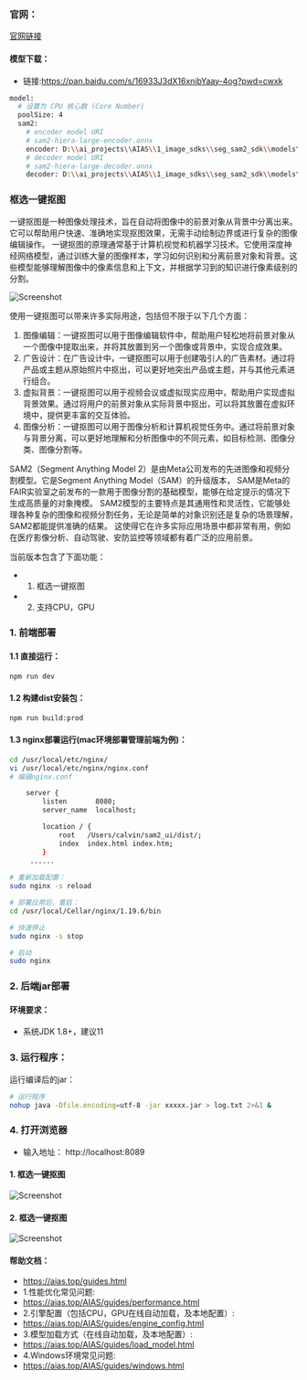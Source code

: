 ### 官网：
[官网链接](https://www.aias.top/)

#### 模型下载：
- 链接:https://pan.baidu.com/s/16933J3dX16xnjbYaay-4og?pwd=cwxk


```bash
model:
  # 设置为 CPU 核心数 (Core Number)
  poolSize: 4
  sam2:
    # encoder model URI
    # sam2-hiera-large-encoder.onnx
    encoder: D:\\ai_projects\\AIAS\\1_image_sdks\\seg_sam2_sdk\\models\\sam2-hiera-tiny-encoder.onnx
    # decoder model URI
    # sam2-hiera-large-decoder.onnx
    decoder: D:\\ai_projects\\AIAS\\1_image_sdks\\seg_sam2_sdk\\models\\sam2-hiera-tiny-decoder.onnx
```

###  框选一键抠图
一键抠图是一种图像处理技术，旨在自动将图像中的前景对象从背景中分离出来。它可以帮助用户快速、准确地实现抠图效果，无需手动绘制边界或进行复杂的图像编辑操作。
一键抠图的原理通常基于计算机视觉和机器学习技术。它使用深度神经网络模型，通过训练大量的图像样本，学习如何识别和分离前景对象和背景。这些模型能够理解图像中的像素信息和上下文，并根据学习到的知识进行像素级别的分割。

![Screenshot](https://aias-home.oss-cn-beijing.aliyuncs.com/assets/seg_all.png)

使用一键抠图可以带来许多实际用途，包括但不限于以下几个方面：
1. 图像编辑：一键抠图可以用于图像编辑软件中，帮助用户轻松地将前景对象从一个图像中提取出来，并将其放置到另一个图像或背景中，实现合成效果。
2. 广告设计：在广告设计中，一键抠图可以用于创建吸引人的广告素材。通过将产品或主题从原始照片中抠出，可以更好地突出产品或主题，并与其他元素进行组合。
3. 虚拟背景：一键抠图可以用于视频会议或虚拟现实应用中，帮助用户实现虚拟背景效果。通过将用户的前景对象从实际背景中抠出，可以将其放置在虚拟环境中，提供更丰富的交互体验。
4. 图像分析：一键抠图可以用于图像分析和计算机视觉任务中。通过将前景对象与背景分离，可以更好地理解和分析图像中的不同元素，如目标检测、图像分类、图像分割等。

SAM2（‌Segment Anything Model 2）是由‌Meta公司发布的先进图像和视频分割模型。‌它是Segment Anything Model（SAM）的升级版本，
SAM是Meta的‌FAIR实验室之前发布的一款用于图像分割的基础模型，能够在给定提示的情况下生成高质量的对象掩模。‌
SAM2模型的主要特点是其通用性和灵活性，它能够处理各种复杂的图像和视频分割任务，无论是简单的对象识别还是复杂的场景理解，SAM2都能提供准确的结果。
这使得它在许多实际应用场景中都非常有用，例如在‌医疗影像分析、‌自动驾驶、‌安防监控等领域都有着广泛的应用前景。

当前版本包含了下面功能：
- 1. 框选一键抠图
- 2. 支持CPU，GPU



### 1. 前端部署

#### 1.1 直接运行：
```bash
npm run dev
```

#### 1.2 构建dist安装包：
```bash
npm run build:prod
```

#### 1.3 nginx部署运行(mac环境部署管理前端为例)：
```bash
cd /usr/local/etc/nginx/
vi /usr/local/etc/nginx/nginx.conf
# 编辑nginx.conf

    server {
        listen       8080;
        server_name  localhost;

        location / {
            root   /Users/calvin/sam2_ui/dist/;
            index  index.html index.htm;
        }
     ......
     
# 重新加载配置：
sudo nginx -s reload 

# 部署应用后，重启：
cd /usr/local/Cellar/nginx/1.19.6/bin

# 快速停止
sudo nginx -s stop

# 启动
sudo nginx     
```

### 2. 后端jar部署
#### 环境要求：
- 系统JDK 1.8+，建议11

### 3. 运行程序：
运行编译后的jar：
```bash
# 运行程序
nohup java -Dfile.encoding=utf-8 -jar xxxxx.jar > log.txt 2>&1 &
```

### 4. 打开浏览器
- 输入地址： http://localhost:8089


#### 1. 框选一键抠图
![Screenshot](https://aias-home.oss-cn-beijing.aliyuncs.com/products/image_seg_sam2/sam2_seg1.jpg)

#### 2. 框选一键抠图
![Screenshot](https://aias-home.oss-cn-beijing.aliyuncs.com/products/image_seg_sam2/sam2_seg2.jpg)




#### 帮助文档：
- https://aias.top/guides.html
- 1.性能优化常见问题:
- https://aias.top/AIAS/guides/performance.html
- 2.引擎配置（包括CPU，GPU在线自动加载，及本地配置）:
- https://aias.top/AIAS/guides/engine_config.html
- 3.模型加载方式（在线自动加载，及本地配置）:
- https://aias.top/AIAS/guides/load_model.html
- 4.Windows环境常见问题:
- https://aias.top/AIAS/guides/windows.html